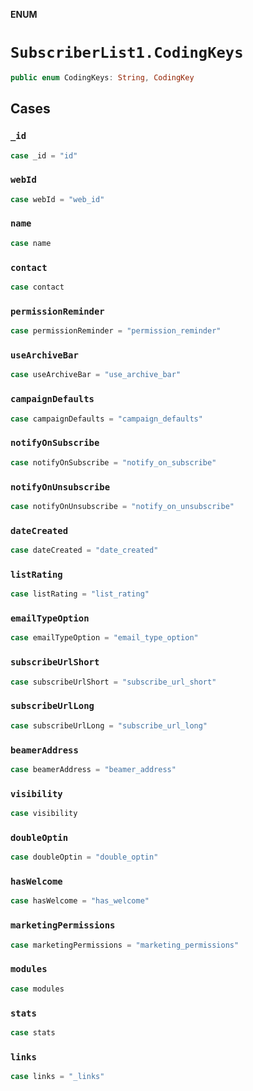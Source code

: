 **ENUM**

# `SubscriberList1.CodingKeys`

```swift
public enum CodingKeys: String, CodingKey
```

## Cases
### `_id`

```swift
case _id = "id"
```

### `webId`

```swift
case webId = "web_id"
```

### `name`

```swift
case name
```

### `contact`

```swift
case contact
```

### `permissionReminder`

```swift
case permissionReminder = "permission_reminder"
```

### `useArchiveBar`

```swift
case useArchiveBar = "use_archive_bar"
```

### `campaignDefaults`

```swift
case campaignDefaults = "campaign_defaults"
```

### `notifyOnSubscribe`

```swift
case notifyOnSubscribe = "notify_on_subscribe"
```

### `notifyOnUnsubscribe`

```swift
case notifyOnUnsubscribe = "notify_on_unsubscribe"
```

### `dateCreated`

```swift
case dateCreated = "date_created"
```

### `listRating`

```swift
case listRating = "list_rating"
```

### `emailTypeOption`

```swift
case emailTypeOption = "email_type_option"
```

### `subscribeUrlShort`

```swift
case subscribeUrlShort = "subscribe_url_short"
```

### `subscribeUrlLong`

```swift
case subscribeUrlLong = "subscribe_url_long"
```

### `beamerAddress`

```swift
case beamerAddress = "beamer_address"
```

### `visibility`

```swift
case visibility
```

### `doubleOptin`

```swift
case doubleOptin = "double_optin"
```

### `hasWelcome`

```swift
case hasWelcome = "has_welcome"
```

### `marketingPermissions`

```swift
case marketingPermissions = "marketing_permissions"
```

### `modules`

```swift
case modules
```

### `stats`

```swift
case stats
```

### `links`

```swift
case links = "_links"
```
